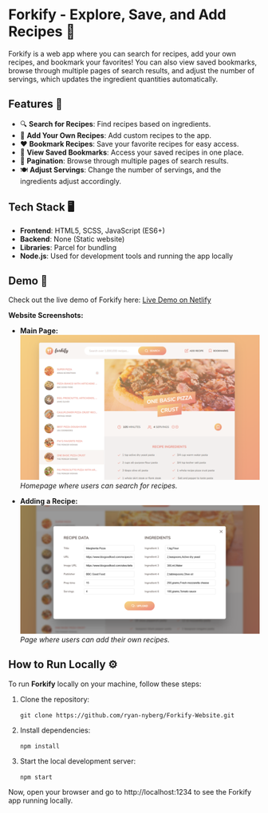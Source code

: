 # Forkify - Explore, Save, and Add Recipes 🍕

Forkify is a web app where you can search for recipes, add your own recipes, and bookmark your favorites! You can also view saved bookmarks, browse through multiple pages of search results, and adjust the number of servings, which updates the ingredient quantities automatically.

## Features 🚀

- 🔍 **Search for Recipes**: Find recipes based on ingredients.
- 🍴 **Add Your Own Recipes**: Add custom recipes to the app.
- ❤️ **Bookmark Recipes**: Save your favorite recipes for easy access.
- 📖 **View Saved Bookmarks**: Access your saved recipes in one place.
- 🔄 **Pagination**: Browse through multiple pages of search results.
- 🍽️ **Adjust Servings**: Change the number of servings, and the ingredients adjust accordingly.

## Tech Stack 🖥️

- **Frontend**: HTML5, SCSS, JavaScript (ES6+)
- **Backend**: None (Static website)
- **Libraries**: Parcel for bundling
- **Node.js**: Used for development tools and running the app locally

## Demo 🌟

Check out the live demo of Forkify here: [Live Demo on Netlify](https://forkify-project-ryannyberg.netlify.app/)

**Website Screenshots:**

- **Main Page:**  
  ![Main Page](images/ex1.PNG)  
  *Homepage where users can search for recipes.*

- **Adding a Recipe:**  
  ![Add Recipe](images/ex2.PNG)  
  *Page where users can add their own recipes.*

## How to Run Locally ⚙️

To run **Forkify** locally on your machine, follow these steps:


1. Clone the repository:
   
   `git clone https://github.com/ryan-nyberg/Forkify-Website.git`

3. Install dependencies:
   
   `npm install`

4. Start the local development server:
   
   `npm start`

Now, open your browser and go to http://localhost:1234 to see the Forkify app running locally.



